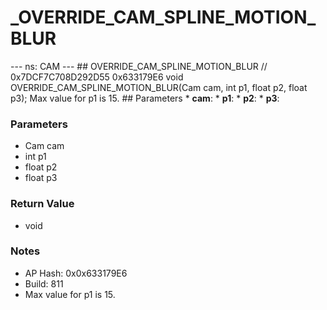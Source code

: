 # _OVERRIDE_CAM_SPLINE_MOTION_BLUR

--- ns: CAM --- ## OVERRIDE_CAM_SPLINE_MOTION_BLUR  // 0x7DCF7C708D292D55 0x633179E6 void OVERRIDE_CAM_SPLINE_MOTION_BLUR(Cam cam, int p1, float p2, float p3);  Max value for p1 is 15.  ## Parameters * **cam**: * **p1**: * **p2**: * **p3**:

### Parameters
* Cam cam
* int p1
* float p2
* float p3

### Return Value
* void

### Notes
* AP Hash: 0x0x633179E6
* Build: 811
* Max value for p1 is 15.

